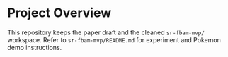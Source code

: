 ﻿# Project Overview

This repository keeps the paper draft and the cleaned `sr-fbam-mvp/` workspace. Refer to `sr-fbam-mvp/README.md` for experiment and Pokemon demo instructions.
